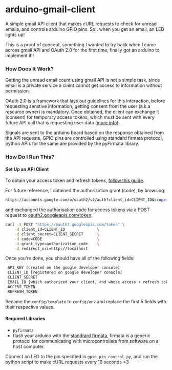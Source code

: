 # arduino-gmail-client

A simple gmail API client that makes cURL requests to check for unread emails, and controls arduino GPIO pins. So.. when you get an email, an LED lights up!

This is a proof of concept, something I wanted to try back when I came across gmail API and OAuth 2.0 for the first time, finally got an arduino to implement it!!

### How Does It Work?

Getting the unread email count using gmail API is not a simple task, since email is a private service a client cannot get access to information without permission. 

OAuth 2.0 is a framework that lays out guidelines for this interaction, before requesting senstive information, getting consent from the user (a.k.a resource owner) is mandatory. Once obtained, the client can exchange it (consent) for temporary access tokens, which must be sent with every future API call that is requesting user data ([more info](https://developers.google.com/identity/protocols/oauth2)).

Signals are sent to the arduino board based on the response obtained from the API requests, GPIO pins are controlled using standard firmata protocol, python APIs for the same are provided by the pyFirmata library.

### How Do I Run This?

#### Set Up an API Client

To obtain your access token and refresh tokens, [follow this guide](https://developers.google.com/identity/protocols/oauth2/web-server#top_of_page).

For future reference, I obtained the authorization grant (code), by browsing:

```sh
https://accounts.google.com/o/oauth2/v2/auth?client_id=CLIENT_ID&scope=https://www.googleapis.com/auth/gmail.readonly&response_type=code&access_type=offline&redirect_uri=http://localhost
```

and exchanged the authorisation code for access tokens via a POST request to [oauth2.googleapis.com/token](https://oauth2.googleapis.com):

```sh
curl -X POST "https://oauth2.googleapis.com/token" \
    -d client_id=CLIENT_ID              \
    -d client_secret=CLIENT_SECRET      \
    -d code=CODE                        \
    -d grant_type=authorization_code    \
    -d redirect_uri=http://localhost
```

Once you're done, you should have all of the following fields:

```sh
 API_KEY [created on the google developer console]
 CLIENT_ID [registered on google developer console]
 CLIENT_SECRET
 EMAIL_ID [which authorized your client, and whose access + refresh tokens you own]
 ACCESS_TOKEN
 REFRESH_TOKEN
```

Rename the `config/template` to `config/env` and replace the first 5 fields with their respective values.

#### Required Libraries

- `pyfirmata`
- flash your arduino with the [standrard firmata](https://github.com/firmata/arduino/blob/master/examples/StandardFirmata/StandardFirmata.ino), firmata is a generic protocol for communicating with microcontrollers from software on a host computer. 

Connect an LED to the pin specified in `gpio_pin_control.py`, and run the python script to make cURL requests every 10 seconds <3
